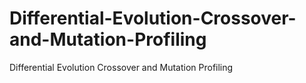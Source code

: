 # Differential-Evolution-Crossover-and-Mutation-Profiling
Differential Evolution Crossover and Mutation Profiling
